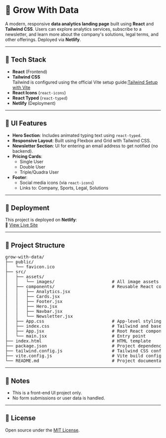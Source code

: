 # 🌿 Grow With Data

A modern, responsive **data analytics landing page** built using **React** and **Tailwind CSS**. Users can explore analytics services, subscribe to a newsletter, and learn more about the company's solutions, legal terms, and other offerings. Deployed via **Netlify**.

---

## 🚀 Tech Stack

- **React** (Frontend)
- **Tailwind CSS**  
  Tailwind is configured using the official Vite setup guide:[Tailwind Setup with Vite](https://v3.tailwindcss.com/docs/guides/vite)
- **React Icons** (`react-icons`)
- **React Typed** (`react-typed`)
- **Netlify** (Deployment)

---

## 🎨 UI Features

- **Hero Section**: Includes animated typing text using `react-typed`.
- **Responsive Layout**: Built using Flexbox and Grid with Tailwind CSS.
- **Newsletter Section**: UI for entering an email address to get notified (no backend).
- **Pricing Cards**:
  - Single User
  - Double User
  - Triple/Quadra User
- **Footer**:
  - Social media icons (via `react-icons`)
  - Links to: Company, Sports, Legal, Solutions

---

## 📍 Deployment

This project is deployed on **Netlify**:  
🔗 [View Live Site](https://finance-grow-data.netlify.app/)

---

## 📁 Project Structure

<pre>
grow-with-data/
├── public/
│   └── favicon.ico
├── src/
│   ├── assets/
│   │   └── images/                      # All image assets
│   ├── components/                      # Reusable React components
│   │   ├── Analytics.jsx
│   │   ├── Cards.jsx
│   │   ├── Footer.jsx
│   │   ├── Hero.jsx
│   │   ├── Navbar.jsx
│   │   └── Newsletter.jsx
│   ├── App.css                          # App-level styling
│   ├── index.css                        # Tailwind and base styles
│   ├── App.jsx                          # Root React component
│   └── main.jsx                         # Entry point
├── index.html                           # HTML template
├── package.json                         # Project dependencies and scripts
├── tailwind.config.js                   # Tailwind CSS configuration
├── vite.config.js                       # Vite build configuration
└── README.md                            # Project documentation
</pre>

---

## 📝 Notes

- This is a front-end UI project only.
- No form submissions or user data is handled.

---

## 📄 License

Open source under the [MIT License](LICENSE).


